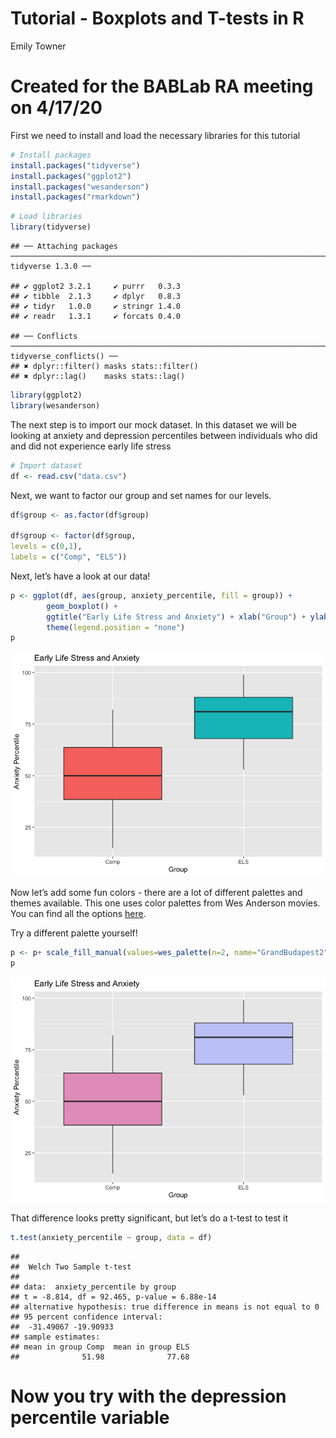 Tutorial - Boxplots and T-tests in R
================
Emily Towner

# Created for the BABLab RA meeting on 4/17/20

First we need to install and load the necessary libraries for this
tutorial

``` r
# Install packages
install.packages("tidyverse")
install.packages("ggplot2")
install.packages("wesanderson")
install.packages("rmarkdown")
```

``` r
# Load libraries
library(tidyverse)
```

    ## ── Attaching packages ──────────────────────────────────────────────────────────────────────────── tidyverse 1.3.0 ──

    ## ✔ ggplot2 3.2.1     ✔ purrr   0.3.3
    ## ✔ tibble  2.1.3     ✔ dplyr   0.8.3
    ## ✔ tidyr   1.0.0     ✔ stringr 1.4.0
    ## ✔ readr   1.3.1     ✔ forcats 0.4.0

    ## ── Conflicts ─────────────────────────────────────────────────────────────────────────────── tidyverse_conflicts() ──
    ## ✖ dplyr::filter() masks stats::filter()
    ## ✖ dplyr::lag()    masks stats::lag()

``` r
library(ggplot2)
library(wesanderson)
```

The next step is to import our mock dataset. In this dataset we will be
looking at anxiety and depression percentiles between individuals who
did and did not experience early life stress

``` r
# Import dataset
df <- read.csv("data.csv")
```

Next, we want to factor our group and set names for our levels.

``` r
df$group <- as.factor(df$group)

df$group <- factor(df$group,
levels = c(0,1),
labels = c("Comp", "ELS"))
```

Next, let’s have a look at our data\!

``` r
p <- ggplot(df, aes(group, anxiety_percentile, fill = group)) +
        geom_boxplot() + 
        ggtitle("Early Life Stress and Anxiety") + xlab("Group") + ylab("Anxiety Percentile") +
        theme(legend.position = "none")
p
```

![](tutorial_boxlplots_and_t_tests_files/figure-gfm/plot_1-1.png)<!-- -->

Now let’s add some fun colors - there are a lot of different palettes
and themes available. This one uses color palettes from Wes Anderson
movies. You can find all the options
[here](https://github.com/karthik/wesanderson).

Try a different palette
yourself\!

``` r
p <- p+ scale_fill_manual(values=wes_palette(n=2, name="GrandBudapest2"))
p
```

![](tutorial_boxlplots_and_t_tests_files/figure-gfm/plot_2-1.png)<!-- -->

That difference looks pretty significant, but let’s do a t-test to test
it

``` r
t.test(anxiety_percentile ~ group, data = df)
```

    ## 
    ##  Welch Two Sample t-test
    ## 
    ## data:  anxiety_percentile by group
    ## t = -8.814, df = 92.465, p-value = 6.88e-14
    ## alternative hypothesis: true difference in means is not equal to 0
    ## 95 percent confidence interval:
    ##  -31.49067 -19.90933
    ## sample estimates:
    ## mean in group Comp  mean in group ELS 
    ##              51.98              77.68

# Now you try with the depression percentile variable
